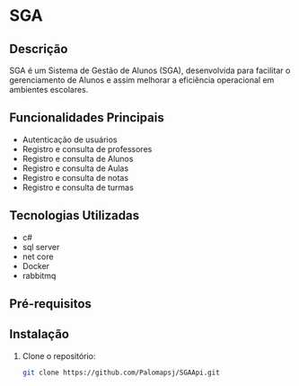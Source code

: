 # SGA

## Descrição
SGA é um Sistema de Gestão de Alunos (SGA), desenvolvida para facilitar o gerenciamento de Alunos e assim melhorar a eficiência operacional em ambientes escolares.

## Funcionalidades Principais
- Autenticação de usuários
- Registro  e consulta de professores
- Registro e consulta de Alunos
- Registro e consulta de Aulas
- Registro e consulta de notas
- Registro e consulta de turmas


## Tecnologias Utilizadas
- c#
- sql server
- net core
- Docker
- rabbitmq

## Pré-requisitos


## Instalação
1. Clone o repositório:
   ```bash
   git clone https://github.com/Palomapsj/SGAApi.git

